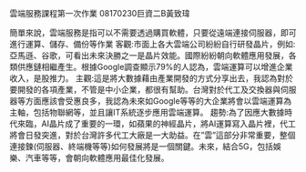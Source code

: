 雲端服務課程第一次作業 08170230巨資二B黃致瑋

簡單來說，雲端服務是指可以不需要透過購買軟體，只要從遠端連接伺服器，即可進行運算、儲存、備份等作業
客觀:市面上各大雲端公司紛紛自行研發晶片，例如:亞馬遜、谷歌，可看出未來決勝之一是晶片效能。國際紛紛朝向軟體應用發展，各類供應鏈相繼產生。根據Google調查顯示79%的人認為，雲端運算可以增進企業收入，是股推力。
主觀:這是將大數據藉由產業開發的方式分享出去，我認為對於要開發的各項產業，不管是中小企業，都很有幫助。台灣對於代工及交換器與伺服器等方面應該會受惠良多，我認為未來如Google等等的大企業將會以雲端運算為主軸，包括物聯網等，並且讓IT系統逐步應用雲端運算。
趨勢:為了因應大數據時代來臨，AI晶片成了重要的一環，如蘋果的神經晶片，將AI運算寫入晶片裡，代工將會日發突進，對於台灣許多代工大廠是一大助益。在”雲”這部分非常重要，整個連接鍊(伺服器、終端機等等)如何發展將是一個關鍵。未來，結合5G，包括娛樂、汽車等等，會朝向軟體應用最佳化發展。
